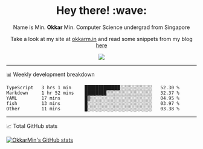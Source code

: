 <h1 align="center"> Hey there! :wave:</h1>

<p align="center">Name is Min. <strong>Okkar</strong> Min. Computer Science undergrad from Singapore</p>

<p align="center">Take a look at my site at <a href="https://okkarm.in" target="_blank">okkarm.in</a> and read some snippets from my blog <a href="https://okkarm.in/blog" target="_blank">here</a></p>

<p align="center">
  <a href="https://okkarm.in/linkedin" target='_blank'>
    <img src="https://img.shields.io/badge/linkedin-%230077B5.svg?&style=for-the-badge&logo=linkedin&logoColor=white" />
  </a>
 </p>

---

📊 Weekly development breakdown

<!--START_SECTION:waka-->
```text
TypeScript   3 hrs 1 min     █████████████░░░░░░░░░░░░   52.30 % 
Markdown     1 hr 52 mins    ████████░░░░░░░░░░░░░░░░░   32.37 % 
YAML         17 mins         █▒░░░░░░░░░░░░░░░░░░░░░░░   04.95 % 
fish         13 mins         █░░░░░░░░░░░░░░░░░░░░░░░░   03.97 % 
Other        11 mins         █░░░░░░░░░░░░░░░░░░░░░░░░   03.38 % 
```
<!--END_SECTION:waka-->

---

📈 Total GitHub stats

<p>
  <a href="https://github.com/OkkarMin"><img src="https://github-readme-stats.vercel.app/api?username=OkkarMin&hide_border=true&show_icons=true&theme=graywhite" alt="OkkarMin's GitHub stats"></a>
</p>
